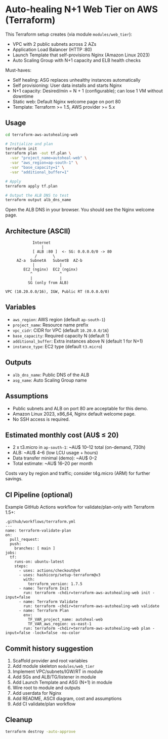 # Auto-healing N+1 Web Tier on AWS (Terraform)

This Terraform setup creates (via module `modules/web_tier`):
- VPC with 2 public subnets across 2 AZs
- Application Load Balancer (HTTP :80)
- Launch Template that self-provisions Nginx (Amazon Linux 2023)
- Auto Scaling Group with N+1 capacity and ELB health checks

Must-haves: 
- Self healing: ASG replaces unhealthy instances automatically
- Self provisioning: User data installs and starts Nginx
- N+1 capacity: Desired/min = N + 1 (configurable); can lose 1 VM without downtime
- Static web: Default Nginx welcome page on port 80
- Template: Terraform >= 1.5, AWS provider >= 5.x

## Usage

```bash
cd terraform-aws-autohealing-web

# Initialize and plan
terraform init
terraform plan -out tf.plan \
  -var "project_name=autoheal-web" \
  -var "aws_region=ap-south-1" \
  -var "base_capacity=1" \
  -var "additional_buffer=1"

# Apply
terraform apply tf.plan

# Output the ALB DNS to test
terraform output alb_dns_name
```

Open the ALB DNS in your browser. You should see the Nginx welcome page.

## Architecture (ASCII)

```
            Internet
                |
            [ ALB :80 ]  <- SG: 0.0.0.0/0 -> 80
             /       \
     AZ-a  SubnetA   SubnetB  AZ-b
            |           |
        EC2 (nginx)  EC2 (nginx)
           ^            ^
           |            |
          SG (only from ALB)

VPC (10.20.0.0/16), IGW, Public RT (0.0.0.0/0)
```

## Variables
- `aws_region`: AWS region (default `ap-south-1`)
- `project_name`: Resource name prefix
- `vpc_cidr`: CIDR for VPC (default `10.20.0.0/16`)
- `base_capacity`: Required capacity N (default 1)
- `additional_buffer`: Extra instances above N (default 1 for N+1)
- `instance_type`: EC2 type (default `t3.micro`)

## Outputs
- `alb_dns_name`: Public DNS of the ALB
- `asg_name`: Auto Scaling Group name

## Assumptions
- Public subnets and ALB on port 80 are acceptable for this demo.
- Amazon Linux 2023, x86_64, Nginx default welcome page.
- No SSH access is required.

## Estimated monthly cost (AU$ ≤ 20)
- 2 x t3.micro in `ap-south-1`: ~AU$ 10–12 total (on-demand, 730h)
- ALB: ~AU$ 4–6 (low LCU usage + hours)
- Data transfer minimal (demo): ~AU$ 0–2
- Total estimate: ~AU$ 16–20 per month

Costs vary by region and traffic; consider t4g.micro (ARM) for further savings.

## CI Pipeline (optional)
Example GitHub Actions workflow for validate/plan-only with Terraform 1.5+:

```
.github/workflows/terraform.yml
---
name: terraform-validate-plan
on:
  pull_request:
  push:
    branches: [ main ]
jobs:
  tf:
    runs-on: ubuntu-latest
    steps:
      - uses: actions/checkout@v4
      - uses: hashicorp/setup-terraform@v3
        with:
          terraform_version: 1.7.5
      - name: Terraform Init
        run: terraform -chdir=terraform-aws-autohealing-web init -input=false
      - name: Terraform Validate
        run: terraform -chdir=terraform-aws-autohealing-web validate
      - name: Terraform Plan
        env:
          TF_VAR_project_name: autoheal-web
          TF_VAR_aws_region: us-east-1
        run: terraform -chdir=terraform-aws-autohealing-web plan -input=false -lock=false -no-color
```

## Commit history suggestion
1. Scaffold provider and root variables
2. Add module skeleton `modules/web_tier`
3. Implement VPC/subnets/IGW/RT in module
4. Add SGs and ALB/TG/listener in module
5. Add Launch Template and ASG (N+1) in module
6. Wire root to module and outputs
7. Add userdata for Nginx
8. Add README, ASCII diagram, cost and assumptions
9. Add CI validate/plan workflow

## Cleanup
```bash
terraform destroy -auto-approve
```